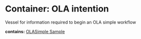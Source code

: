# Container: OLA intention

Vessel for information required to begin an OLA simple workflow

  **contains:** <a href='#' onclick='easy_select("Sample Types", "OLASimple Sample")'>OLASimple Sample</a>

